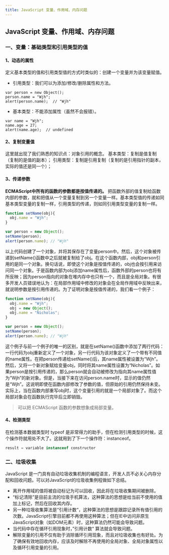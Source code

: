 ```yaml
---
title: JavaScript 变量、作用域、内存问题
---
```


## JavaScript 变量、作用域、内存问题

### 一、变量：基础类型和引用类型的值

#### 1、动态的属性
定义基本类型的值和引用类型值的方式时类似的：创建一个变量并为该变量赋值。
- 引用类型：我们可以为添加/修改/删除属性和方法。

```
var person = new Object();
person.name = "Wjh";
alert(person.name);  // "Wjh"
```

- 基本类型：不能添加属性（虽然不会报错）。

```
var name = "Wjh";
name.age = 27;
alert(name.age);  // undefined
```

#### 2、复制变量值

这里就出现了我们熟悉的知识点：对象引用的概念。
基本类型：复制是值复制（复制的是值的副本）；
引用类型：复制是引用复制（复制的是引用指针的副本，实际的值还是同一个）；


#### 3、传递参数

**ECMAScript中所有的函数的参数都是按值传递的。**
把函数外部的值复制给函数内部的参数，就和把值从一个变量复制到另一个变量一样。基本类型值的传递如同基本类型变量的复制一样，引用类型的传递，则如同引用类型变量的复制一样。

```javascript
function setName(obj){
  obj.name = "Wjh";
}

var person = new Object();
setName(person);
alert(person.name); // "Wjh"
```
以上代码创建了一个对象，并将其保存在了变量person中。然后，这个对象被传递到setName()函数中之后就被复制给了obj。在这个函数内部，obj和person引用的是同一个对象。换句话说，即使这个对象是按值传递的，obj也会按引用来访问同一个对象。于是函数内部为obj添加name属性后，函数外部的person也将有所反映；因为person指向的对象在堆内存中也只有一个，而且是全局对象。有很多开发人员错误地认为：在局部作用域中修改的对象会在全局作用域中反映出来，就说明参数是按引用传递的。为了证明对象是按值传递的，我们看一个例子：

```javascript
function setName(obj){
  obj.name = "Wjh";
  obj = new Object();
  obj.name = "Nicholas";
}

var person = new Object();
setName(person);
alert(person.name); // "Wjh"
```

这个例子与前一个例子的唯一的区别，就是在setName()函数中添加了两行代码：一行代码为obj重新定义了一个对象，另一行代码为该对象定义了一个带有不同值的name属性。在把person传递给setName()后，其name属性被设置为“Wjh”。然后，又将一个新对象赋给变量obj，同时将其name属性设置为“Nicholas”。如果person是按引用传递的，那么person就会自动被修改为指向其name属性值为“Wjh”的新对象。但是，当接下来在访问person.name时，显示的值仍然是“Wjh”。这说明即使在函数内部修改了参数的值，但原始的引用仍然保持未变。实际上，当在函数内部重写obj时，这个变量引用的就是一个局部对象了。而这个局部对象会在函数执行完毕后立即销毁。

> 可以把 ECMAScript 函数的参数想象成局部变量。


#### 4、检测类型

在检测基本数据类型时 typeof 是非常得力的助手，但在检测引用类型的时候，这个操作符就用处不大了。这就用到了下一个操作符：instanceof。

```javascript
result = variable instanceof constructor
```
### 二、垃圾收集

JavaScript 是一门具有自动垃圾收集机制的编程语言，开发人员不必关心内存分配和回收问题。可以对JavaScript的垃圾收集例程做如下总结。

- 离开作用域的值将被自动标记为可以回收，因此将在垃圾收集期间被删除。
- “标记清除”是目前主流的垃圾手机算法，这种算法的思想是给当前不使用的值加上标记，然后在回收其内存。
- 另一种垃圾收集算法是“引用计数“，这种算法的思想是跟踪记录所有值引用的次数。JavaScript引擎目前都不再使用这种算法；但在IE中访问非原生JavaScript对象（如DOM元素）时，这种算法仍然可能会导致问题。
- 当代码中存在循环引用现象时，”引用计数“ 算法就会导致问题。
- 解除变量的引用不仅有助于消除循环引用现象，而且对垃圾收集也有好处。为了确保有效地回收内存，应该及时解除不再使用的全局对象、全局对象属性以及循环引用变量的引用。










